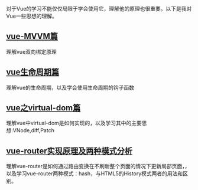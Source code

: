 对于Vue的学习不能仅仅局限于学会使用它，理解他的原理也很重要。以下是我对Vue一些思想的理解。
 ## **[vue-MVVM篇](https://github.com/1053061407/vue-blog/tree/master/vue-MVVM)**
 理解vue双向绑定原理
 ## **[vue生命周期篇](https://github.com/1053061407/vue-blog/tree/master/vue生命周期理解)**
 理解vue的生命周期，以及学会使用生命周期的钩子函数
 ## **[vue之virtual-dom篇](https://github.com/1053061407/vue-blog/tree/master/vue-virtual-dom)**
 理解vue中virtual-dom是如何实现的，以及学习其中的主要思想:VNode,diff,Patch
 ## **[vue-router实现原理及两种模式分析](https://github.com/1053061407/vue-blog/tree/master/vue-router)**
 理解vue-router是如何通过路由变换在不刷新整个页面的情况下更新局部页面，，以及学习vue-router两种模式：hash，与HTML5的History模式两者的用法和区别。